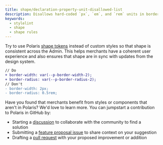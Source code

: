 ```yaml
---
title: shape/declaration-property-unit-disallowed-list
description: Disallows hard-coded `px`, `em`, and `rem` units in border property values
keywords:
  - stylelint
  - shape
  - shape rules
---
```


Try to use Polaris [shape tokens](https://polaris.shopify.com/tokens/shape) instead of custom styles so that shape is consistent across the Admin. This helps merchants have a coherent user experience and also ensures that shape are in sync with updates from the design system.

```diff
// Do
+ border-width: var(--p-border-width-2);
+ border-radius: var(--p-border-radius-2);
// Don't
- border-width: 2px;
- border-radius: 0.5rem;
```

Have you found that merchants benefit from styles or components that aren't in Polaris? We'd love to learn more. You can jumpstart a contribution to Polaris in GitHub by:

- Starting a [discussion](https://github.com/Shopify/polaris/discussions/6750) to collaborate with the community to find a solution
- Submitting a [feature proposal issue](https://github.com/Shopify/polaris/issues/new?assignees=&labels=Feature+request&template=FEATURE_REQUEST.md) to share context on your suggestion
- Drafting a [pull request](https://github.com/Shopify/polaris/pulls) with your proposed improvement or addition
